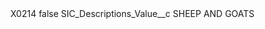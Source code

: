 <?xml version="1.0" encoding="UTF-8"?>
<CustomMetadata xmlns="http://soap.sforce.com/2006/04/metadata" xmlns:xsi="http://www.w3.org/2001/XMLSchema-instance" xmlns:xsd="http://www.w3.org/2001/XMLSchema">
    <label>X0214</label>
    <protected>false</protected>
    <values>
        <field>SIC_Descriptions_Value__c</field>
        <value xsi:type="xsd:string">SHEEP AND GOATS</value>
    </values>
</CustomMetadata>
